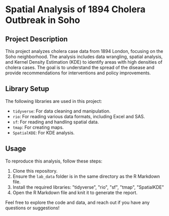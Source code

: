 # Spatial Analysis of 1894 Cholera Outbreak in Soho

## Project Description

This project analyzes cholera case data from 1894 London, focusing on the Soho neighborhood. The analysis includes data wrangling, spatial analysis, and Kernel Density Estimation (KDE) to identify areas with high densities of cholera cases. The goal is to understand the spread of the disease and provide recommendations for interventions and policy improvements.

## Library Setup

The following libraries are used in this project:

- `tidyverse`: For data cleaning and manipulation.
- `rio`: For reading various data formats, including Excel and SAS.
- `sf`: For reading and handling spatial data.
- `tmap`: For creating maps.
- `SpatialKDE`: For KDE analysis.

## Usage

To reproduce this analysis, follow these steps:

1. Clone this repository.
2. Ensure the `lab_data` folder is in the same directory as the R Markdown file.
3. Install the required libraries: "tidyverse", "rio", "sf", "tmap", "SpatialKDE"
4. Open the R Markdown file and knit it to generate the report.

Feel free to explore the code and data, and reach out if you have any questions or suggestions!
